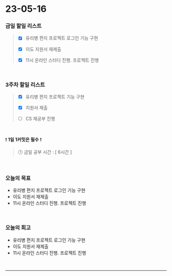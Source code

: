 # 23-05-16
### 금일 할일 리스트
> - [x]  유리병 편지 프로젝트 로그인 기능 구현
>
> - [x]  이도 지원서 재제출
>
> - [x]  11시 온라인 스터디 진행. 프로젝트 진행


<br/>

### 3주차 할일 리스트  
> - [x]  유리병 편지 프로젝트 기능 구현
>
> - [x]  지원서 제출
>
> - [ ]  CS 재공부 진행

<br/>

❗ **1일 1커밋은 필수** ❗
> 🕒 금일 공부 시간 : [ 6시간 ]
  
<br/>

### 오늘의 목표
- 유리병 편지 프로젝트 로그인 기능 구현
- 이도 지원서 재제출
- 11시 온라인 스터디 진행. 프로젝트 진행

<br>

### 오늘의 회고
- 유리병 편지 프로젝트 로그인 기능 구현
- 이도 지원서 재제출
- 11시 온라인 스터디 진행. 프로젝트 진행

<br/>

------------  
